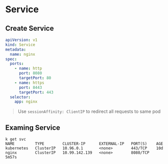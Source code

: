 # Service
## Create Service
```yaml
apiVersion: v1
kind: Service
metadata:
  name: nginx
spec:
  ports:
    - name: http
      port: 8080
      targetPort: 80
    - name: https
      port: 8443
      targetPort: 443
  selector:
    app: nginx
```
>Use `sessionAffinity: ClientIP` to redirect all requests to same pod

## Examing Service
```shell
k get svc
NAME         TYPE        CLUSTER-IP      EXTERNAL-IP   PORT(S)    AGE
kubernetes   ClusterIP   10.96.0.1       <none>        443/TCP    10d
nginx        ClusterIP   10.99.142.139   <none>        8080/TCP   5m57s
```
